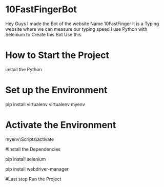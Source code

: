 # 10FastFingerBot
Hey Guys  I made the Bot of the website Name 10FastFinger it is a Typing website where we can measure our typing speed I use Python with Selenium to  Create this Bot Use this 

# How to Start the Project 
install the Python 

# Set up the Environment 
pip install virtualenv
virtualenv myenv

# Activate the Environment 
myenv\Scripts\activate

#Install the Dependencies 

pip install selenium 

pip install webdriver-manager

#Last step 
Run the Project 
